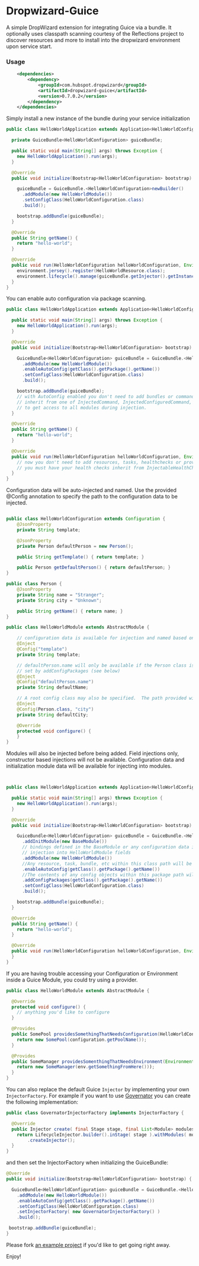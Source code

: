 Dropwizard-Guice
================

A simple DropWizard extension for integrating Guice via a bundle. It optionally uses classpath 
scanning courtesy of the Reflections project to discover resources and more to install into 
the dropwizard environment upon service start.

### Usage

```xml
    <dependencies>
        <dependency>
            <groupId>com.hubspot.dropwizard</groupId>
            <artifactId>dropwizard-guice</artifactId>
            <version>0.7.0.2</version>
        </dependency>
    </dependencies>
```

Simply install a new instance of the bundle during your service initialization
```java
public class HelloWorldApplication extends Application<HelloWorldConfiguration> {

  private GuiceBundle<HelloWorldConfiguration> guiceBundle;

  public static void main(String[] args) throws Exception {
    new HelloWorldApplication().run(args);
  }

  @Override
  public void initialize(Bootstrap<HelloWorldConfiguration> bootstrap) {

    guiceBundle = GuiceBundle.<HelloWorldConfiguration>newBuilder()
      .addModule(new HelloWorldModule())
      .setConfigClass(HelloWorldConfiguration.class)
      .build();

    bootstrap.addBundle(guiceBundle);
  }

  @Override
  public String getName() {
    return "hello-world";
  }

  @Override
  public void run(HelloWorldConfiguration helloWorldConfiguration, Environment environment) throws Exception {
    environment.jersey().register(HelloWorldResource.class);
    environment.lifecycle().manage(guiceBundle.getInjector().getInstance(TemplateHealthCheck.class));
  }
}
```

You can enable auto configuration via package scanning.
```java
public class HelloWorldApplication extends Application<HelloWorldConfiguration> {

  public static void main(String[] args) throws Exception {
    new HelloWorldApplication().run(args);
  }

  @Override
  public void initialize(Bootstrap<HelloWorldConfiguration> bootstrap) {

    GuiceBundle<HelloWorldConfiguration> guiceBundle = GuiceBundle.<HelloWorldConfiguration>newBuilder()
      .addModule(new HelloWorldModule())
      .enableAutoConfig(getClass().getPackage().getName())
      .setConfigClass(HelloWorldConfiguration.class)
      .build();

    bootstrap.addBundle(guiceBundle);
    // with AutoConfig enabled you don't need to add bundles or commands explicitly here.
    // inherit from one of InjectedCommand, InjectedConfiguredCommand, or InjectedEnvironmentCommand
    // to get access to all modules during injection.
  }

  @Override
  public String getName() {
    return "hello-world";
  }

  @Override
  public void run(HelloWorldConfiguration helloWorldConfiguration, Environment environment) throws Exception {
    // now you don't need to add resources, tasks, healthchecks or providers
    // you must have your health checks inherit from InjectableHealthCheck in order for them to be injected
  }
}
```
Configuration data will be auto-injected and named.  Use the provided @Config annotation to specify
the path to the configuration data to be injected.
```java

public class HelloWorldConfiguration extends Configuration {
    @JsonProperty
    private String template;

    @JsonProperty
    private Person defaultPerson = new Person();

    public String getTemplate() { return template; }

    public Person getDefaultPerson() { return defaultPerson; }
}

public class Person {
    @JsonProperty
    private String name = "Stranger";
    private String city = "Unknown";

    public String getName() { return name; }
}

public class HelloWorldModule extends AbstractModule {

    // configuration data is available for injection and named based on the fields in the configuration objects
    @Inject
    @Config("template")
    private String template;

    // defaultPerson.name will only be available if the Person class is defined within the package path
    // set by addConfigPackages (see below)
    @Inject
    @Config("defaultPerson.name")
    private String defaultName;

    // A root config class may also be specified.  The path provided will be relative to this root object.
    @Inject
    @Config(Person.class, "city")
    private String defaultCity;

    @Override
    protected void configure() {
    }
}
```

Modules will also be injected before being added.  Field injections only, constructor based injections will not be available.
Configuration data and initialization module data will be available for injecting into modules.
```java


public class HelloWorldApplication extends Application<HelloWorldConfiguration> {

  public static void main(String[] args) throws Exception {
    new HelloWorldApplication().run(args);
  }

  @Override
  public void initialize(Bootstrap<HelloWorldConfiguration> bootstrap) {

    GuiceBundle<HelloWorldConfiguration> guiceBundle = GuiceBundle.<HelloWorldConfiguration>newBuilder()
      .addInitModule(new BaseModule())
      // bindings defined in the BaseModule or any configuration data is available for
      // injection into HelloWorldModule fields
      .addModule(new HelloWorldModule())
      //Any resource, task, bundle, etc within this class path will be included automatically.
      .enableAutoConfig(getClass().getPackage().getName())
      //The contents of any config objects within this package path will be auto-injected.
      .addConfigPackages(getClass().getPackage().getName())
      .setConfigClass(HelloWorldConfiguration.class)
      .build();

    bootstrap.addBundle(guiceBundle);
  }

  @Override
  public String getName() {
    return "hello-world";
  }

  @Override
  public void run(HelloWorldConfiguration helloWorldConfiguration, Environment environment) throws Exception {
  }
}
```

If you are having trouble accessing your Configuration or Environment inside a Guice Module, you could try using a provider.

```java
public class HelloWorldModule extends AbstractModule {

  @Override
  protected void configure() {
    // anything you'd like to configure
  }

  @Provides
  public SomePool providesSomethingThatNeedsConfiguration(HelloWorldConfiguration configuration) {
    return new SomePool(configuration.getPoolName());
  }

  @Provides
  public SomeManager providesSomenthingThatNeedsEnvironment(Environment env) {
    return new SomeManager(env.getSomethingFromHere()));
  }
}
```

You can also replace the default Guice `Injector` by implementing your own `InjectorFactory`. For example if you want 
to use [Governator](https://github.com/Netflix/governator) you can create the following implementation:

```java
public class GovernatorInjectorFactory implements InjectorFactory {

  @Override
  public Injector create( final Stage stage, final List<Module> modules ) {
    return LifecycleInjector.builder().inStage( stage ).withModules( modules ).build()
        .createInjector();
  }
}
```

and then set the InjectorFactory when initializing the GuiceBundle:

```java
@Override
public void initialize(Bootstrap<HelloWorldConfiguration> bootstrap) {

  GuiceBundle<HelloWorldConfiguration> guiceBundle = GuiceBundle.<HelloWorldConfiguration>newBuilder()
    .addModule(new HelloWorldModule())
    .enableAutoConfig(getClass().getPackage().getName())
    .setConfigClass(HelloWorldConfiguration.class)
    .setInjectorFactory( new GovernatorInjectorFactory() )
    .build();

 bootstrap.addBundle(guiceBundle);
}
```

Please fork [an example project](https://github.com/eliast/dropwizard-guice-example) if you'd like to get going right away. 

Enjoy!
